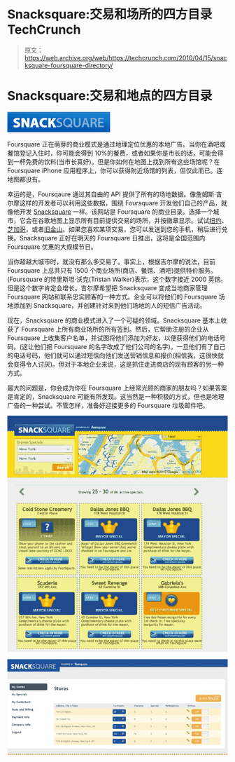 # Snacksquare:交易和场所的四方目录 TechCrunch

> 原文：<https://web.archive.org/web/https://techcrunch.com/2010/04/15/snacksquare-foursquare-directory/>

# Snacksquare:交易和地点的四方目录

![](img/b21917edef75cd50e6972903a9f45f4f.png)

Foursquare 正在萌芽的商业模式是通过地理定位优惠的本地广告。当你在酒吧或餐馆登记入住时，你可能会得到 10%的餐费，或者如果你是市长的话，可能会得到一杯免费的饮料(当市长真好)。但是你如何在地图上找到所有这些场馆呢？在 Foursquare iPhone 应用程序上，你可以获得附近场馆的列表，但仅此而已。连地图都没有。

幸运的是，Foursqaure 通过其自由的 API 提供了所有的场地数据。像詹姆斯·吉尔摩这样的开发者可以利用这些数据，围绕 Foursquare 开发他们自己的产品，就像他开发 [Snacksquare](https://web.archive.org/web/20221209140157/http://snacksquare.com/) 一样。该网站是 Foursquare 的商业目录。选择一个城市，它会在谷歌地图上显示所有目前提供交易的场所，并按徽章显示。试试[纽约](https://web.archive.org/web/20221209140157/http://new-york.snacksquare.com/)、[芝加哥](https://web.archive.org/web/20221209140157/http://chicago.snacksquare.com/)，或者[旧金山](https://web.archive.org/web/20221209140157/http://san-francisco.snacksquare.com/)。如果您喜欢某项交易，您可以发送到您的手机，稍后进行兑换。Snacksquare 正好在明天的 Foursquare 日推出，这将是全国范围内 Foursquare 优惠的大规模节日。

当你超越大城市时，就没有那么多交易了。事实上，根据吉尔摩的说法，目前 Foursquare 上总共只有 1500 个商业场所(商店、餐馆、酒吧)提供特价服务。(Foursquare 的特里斯坦·沃克(Tristan Walker)表示，这个数字接近 2000 英镑。但是这个数字肯定会增长。吉尔摩希望把 Snacksquare 变成当地商家管理 Foursquare 网站和联系忠实顾客的一种方式。企业可以将他们的 Foursquare 场地添加到 Snacksquare，并创建针对来到他们场地的人的短信广告活动。

现在，Snacksquare 的商业模式进入了一个可疑的领域。Snacksquare 基本上收获了 Foursquare 上所有商业场所的所有签到。然后，它帮助注册的企业从 Foursquare 上收集客户名单，并试图将他们添加为好友，以便获得他们的电话号码。(这让他们把 Foursquare 的名字改成了他们公司的名字)。一旦他们有了自己的电话号码，他们就可以通过短信向他们发送营销信息和报价(相信我，这很快就会变得令人讨厌)。但对于本地企业来说，这是抓住走进商店的现有顾客的另一种方式。

最大的问题是，你会成为你在 Foursquare 上经常光顾的商家的朋友吗？如果答案是肯定的，Snacksquare 可能有所发现。这当然是一种积极的方式，但也是地理广告的一种尝试。不管怎样，准备好迎接更多的 Foursquare 垃圾邮件吧。

![](img/413d18bb50d9fdb0c2079f209b77b984.png)

![](img/9d628b15e6755598350b7c5465f3217b.png)